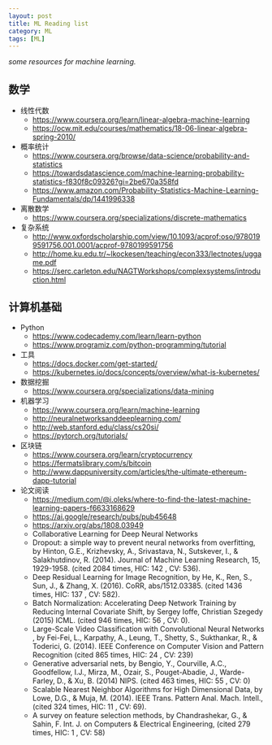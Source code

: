 ```yaml
---
layout: post    
title: ML Reading list    
category: ML   
tags: [ML]
---
```


*some resources for machine learning.*

## 数学  
+ 线性代数  
    + https://www.coursera.org/learn/linear-algebra-machine-learning  
    + https://ocw.mit.edu/courses/mathematics/18-06-linear-algebra-spring-2010/  
+ 概率统计  
    + https://www.coursera.org/browse/data-science/probability-and-statistics  
    + https://towardsdatascience.com/machine-learning-probability-statistics-f830f8c09326?gi=2be670a358fd  
    + https://www.amazon.com/Probability-Statistics-Machine-Learning-Fundamentals/dp/1441996338  
+ 离散数学  
    + https://www.coursera.org/specializations/discrete-mathematics  
+ 复杂系统  
    + http://www.oxfordscholarship.com/view/10.1093/acprof:oso/9780199591756.001.0001/acprof-9780199591756  
    + http://home.ku.edu.tr/~lkockesen/teaching/econ333/lectnotes/uggame.pdf  
    + https://serc.carleton.edu/NAGTWorkshops/complexsystems/introduction.html  
## 计算机基础  
+ Python  
    + https://www.codecademy.com/learn/learn-python  
    + https://www.programiz.com/python-programming/tutorial  
+ 工具  
    + https://docs.docker.com/get-started/  
    + https://kubernetes.io/docs/concepts/overview/what-is-kubernetes/  
+ 数据挖掘  
    + https://www.coursera.org/specializations/data-mining  
+ 机器学习  
    + https://www.coursera.org/learn/machine-learning  
    + http://neuralnetworksanddeeplearning.com/  
    + http://web.stanford.edu/class/cs20si/  
    + https://pytorch.org/tutorials/  
+ 区块链  
    + https://www.coursera.org/learn/cryptocurrency  
    + https://fermatslibrary.com/s/bitcoin  
    + http://www.dappuniversity.com/articles/the-ultimate-ethereum-dapp-tutorial  
+ 论文阅读  
    + https://medium.com/@i.oleks/where-to-find-the-latest-machine-learning-papers-f6633168629  
    + https://ai.google/research/pubs/pub45648  
    + https://arxiv.org/abs/1808.03949  
    + Collaborative Learning for Deep Neural Networks  
    + Dropout: a simple way to prevent neural networks from overfitting, by Hinton, G.E., Krizhevsky, A., Srivastava, N., Sutskever, I., & Salakhutdinov, R. (2014). Journal of Machine Learning Research, 15, 1929-1958. (cited 2084 times, HIC: 142 , CV: 536).  
    + Deep Residual Learning for Image Recognition, by He, K., Ren, S., Sun, J., & Zhang, X. (2016). CoRR, abs/1512.03385. (cited 1436 times, HIC: 137 , CV: 582).   
    + Batch Normalization: Accelerating Deep Network Training by Reducing Internal Covariate Shift, by Sergey Ioffe, Christian Szegedy (2015) ICML. (cited 946 times, HIC: 56 , CV: 0).  
    + Large-Scale Video Classification with Convolutional Neural Networks , by Fei-Fei, L., Karpathy, A., Leung, T., Shetty, S., Sukthankar, R., & Toderici, G. (2014). IEEE Conference on Computer Vision and Pattern Recognition (cited 865 times, HIC: 24 , CV: 239)  
    + Generative adversarial nets, by Bengio, Y., Courville, A.C., Goodfellow, I.J., Mirza, M., Ozair, S., Pouget-Abadie, J., Warde-Farley, D., & Xu, B. (2014) NIPS. (cited 463 times, HIC: 55 , CV: 0)  
    + Scalable Nearest Neighbor Algorithms for High Dimensional Data, by Lowe, D.G., & Muja, M. (2014). IEEE Trans. Pattern Anal. Mach. Intell., (cited 324 times, HIC: 11 , CV: 69).  
    + A survey on feature selection methods, by Chandrashekar, G., & Sahin, F. Int. J. on Computers & Electrical Engineering, (cited 279 times, HIC: 1 , CV: 58)  
